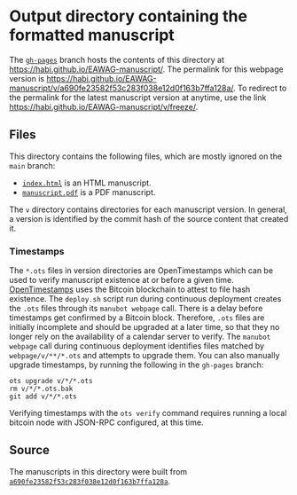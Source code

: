 # Output directory containing the formatted manuscript

The [`gh-pages`](https://github.com/habi/EAWAG-manuscript/tree/gh-pages) branch hosts the contents of this directory at <https://habi.github.io/EAWAG-manuscript/>.
The permalink for this webpage version is <https://habi.github.io/EAWAG-manuscript/v/a690fe23582f53c283f038e12d0f163b7ffa128a/>.
To redirect to the permalink for the latest manuscript version at anytime, use the link <https://habi.github.io/EAWAG-manuscript/v/freeze/>.

## Files

This directory contains the following files, which are mostly ignored on the `main` branch:

+ [`index.html`](index.html) is an HTML manuscript.
+ [`manuscript.pdf`](manuscript.pdf) is a PDF manuscript.

The `v` directory contains directories for each manuscript version.
In general, a version is identified by the commit hash of the source content that created it.

### Timestamps

The `*.ots` files in version directories are OpenTimestamps which can be used to verify manuscript existence at or before a given time.
[OpenTimestamps](https://opentimestamps.org/) uses the Bitcoin blockchain to attest to file hash existence.
The `deploy.sh` script run during continuous deployment creates the `.ots` files through its `manubot webpage` call.
There is a delay before timestamps get confirmed by a Bitcoin block.
Therefore, `.ots` files are initially incomplete and should be upgraded at a later time, so that they no longer rely on the availability of a calendar server to verify.
The `manubot webpage` call during continuous deployment identifies files matched by `webpage/v/**/*.ots` and attempts to upgrade them.
You can also manually upgrade timestamps, by running the following in the `gh-pages` branch:

```shell
ots upgrade v/*/*.ots
rm v/*/*.ots.bak
git add v/*/*.ots
```

Verifying timestamps with the `ots verify` command requires running a local bitcoin node with JSON-RPC configured, at this time.

## Source

The manuscripts in this directory were built from
[`a690fe23582f53c283f038e12d0f163b7ffa128a`](https://github.com/habi/EAWAG-manuscript/commit/a690fe23582f53c283f038e12d0f163b7ffa128a).
